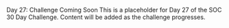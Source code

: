Day 27: Challenge Coming Soon
This is a placeholder for Day 27 of the SOC 30 Day Challenge.
Content will be added as the challenge progresses.
